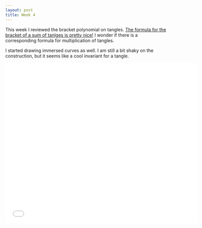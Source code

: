 ```yaml
---
layout: post
title: Week 4
---
```


<style>
div.a {
  margin-left: 200px;
  width: 5px;
  height: 5px;
  top: -45px;
  transform: rotate(90deg);
  position: relative;
}
img {
    display: block;
    margin-left: auto;
    margin-right: auto;
    }
</style>

This week I reviewed the bracket polynomial on tangles. <a href="{{site.baseurl}}/2019/05/25/BracketOnTangles.html"> The formula for the bracket of a sum of tanlges is pretty nice!</a>
I wonder if there is a corresponding formula for multiplication of tangles. 

I started drawing immersed curves as well. I am still a bit shaky on the construction, but it seems like a cool invariant for a tangle.

<iframe src="{{site.baseurl}}/assets/CurveDrawing.pdf" 
style="width:600px; height:500px;" frameborder="0"></iframe>


